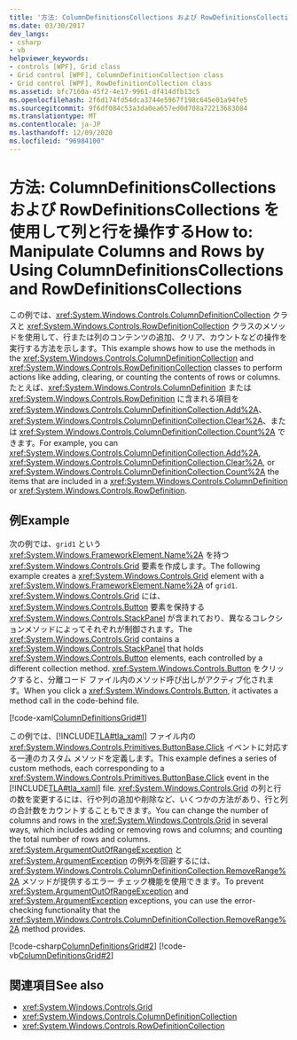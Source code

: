 ```yaml
---
title: '方法: ColumnDefinitionsCollections および RowDefinitionsCollections を使用して列と行を操作する'
ms.date: 03/30/2017
dev_langs:
- csharp
- vb
helpviewer_keywords:
- controls [WPF], Grid class
- Grid control [WPF], ColumnDefinitionCollection class
- Grid control [WPF], RowDefinitionCollection class
ms.assetid: bfc7160a-45f2-4e17-9961-df414dfb13c5
ms.openlocfilehash: 2f6d174fd54dca3744e5967f198c645e01a94fe5
ms.sourcegitcommit: 9f6df084c53a3da0ea657ed0d708a72213683084
ms.translationtype: MT
ms.contentlocale: ja-JP
ms.lasthandoff: 12/09/2020
ms.locfileid: "96984100"
---
```

# <a name="how-to-manipulate-columns-and-rows-by-using-columndefinitionscollections-and-rowdefinitionscollections"></a><span data-ttu-id="cd025-102">方法: ColumnDefinitionsCollections および RowDefinitionsCollections を使用して列と行を操作する</span><span class="sxs-lookup"><span data-stu-id="cd025-102">How to: Manipulate Columns and Rows by Using ColumnDefinitionsCollections and RowDefinitionsCollections</span></span>
<span data-ttu-id="cd025-103">この例では、<xref:System.Windows.Controls.ColumnDefinitionCollection> クラスと <xref:System.Windows.Controls.RowDefinitionCollection> クラスのメソッドを使用して、行または列のコンテンツの追加、クリア、カウントなどの操作を実行する方法を示します。</span><span class="sxs-lookup"><span data-stu-id="cd025-103">This example shows how to use the methods in the <xref:System.Windows.Controls.ColumnDefinitionCollection> and <xref:System.Windows.Controls.RowDefinitionCollection> classes to perform actions like adding, clearing, or counting the contents of rows or columns.</span></span> <span data-ttu-id="cd025-104">たとえば、<xref:System.Windows.Controls.ColumnDefinition> または <xref:System.Windows.Controls.RowDefinition> に含まれる項目を <xref:System.Windows.Controls.ColumnDefinitionCollection.Add%2A>、<xref:System.Windows.Controls.ColumnDefinitionCollection.Clear%2A>、または <xref:System.Windows.Controls.ColumnDefinitionCollection.Count%2A> できます。</span><span class="sxs-lookup"><span data-stu-id="cd025-104">For example, you can <xref:System.Windows.Controls.ColumnDefinitionCollection.Add%2A>, <xref:System.Windows.Controls.ColumnDefinitionCollection.Clear%2A>, or <xref:System.Windows.Controls.ColumnDefinitionCollection.Count%2A> the items that are included in a <xref:System.Windows.Controls.ColumnDefinition> or <xref:System.Windows.Controls.RowDefinition>.</span></span>  
  
## <a name="example"></a><span data-ttu-id="cd025-105">例</span><span class="sxs-lookup"><span data-stu-id="cd025-105">Example</span></span>  
 <span data-ttu-id="cd025-106">次の例では、`grid1` という <xref:System.Windows.FrameworkElement.Name%2A> を持つ <xref:System.Windows.Controls.Grid> 要素を作成します。</span><span class="sxs-lookup"><span data-stu-id="cd025-106">The following example creates a <xref:System.Windows.Controls.Grid> element with a <xref:System.Windows.FrameworkElement.Name%2A> of `grid1`.</span></span> <span data-ttu-id="cd025-107"><xref:System.Windows.Controls.Grid> には、<xref:System.Windows.Controls.Button> 要素を保持する <xref:System.Windows.Controls.StackPanel> が含まれており、異なるコレクションメソッドによってそれぞれが制御されます。</span><span class="sxs-lookup"><span data-stu-id="cd025-107">The <xref:System.Windows.Controls.Grid> contains a <xref:System.Windows.Controls.StackPanel> that holds <xref:System.Windows.Controls.Button> elements, each controlled by a different collection method.</span></span> <span data-ttu-id="cd025-108"><xref:System.Windows.Controls.Button> をクリックすると、分離コード ファイル内のメソッド呼び出しがアクティブ化されます。</span><span class="sxs-lookup"><span data-stu-id="cd025-108">When you click a <xref:System.Windows.Controls.Button>, it activates a method call in the code-behind file.</span></span>  
  
 [!code-xaml[ColumnDefinitionsGrid#1](~/samples/snippets/csharp/VS_Snippets_Wpf/ColumnDefinitionsGrid/CSharp/Window1.xaml#1)]  
  
 <span data-ttu-id="cd025-109">この例では、[!INCLUDE[TLA#tla_xaml](../../../includes/tlasharptla-xaml-md.md)] ファイル内の <xref:System.Windows.Controls.Primitives.ButtonBase.Click> イベントに対応する一連のカスタム メソッドを定義します。</span><span class="sxs-lookup"><span data-stu-id="cd025-109">This example defines a series of custom methods, each corresponding to a <xref:System.Windows.Controls.Primitives.ButtonBase.Click> event in the [!INCLUDE[TLA#tla_xaml](../../../includes/tlasharptla-xaml-md.md)] file.</span></span> <span data-ttu-id="cd025-110"><xref:System.Windows.Controls.Grid> の列と行の数を変更するには、行や列の追加や削除など、いくつかの方法があり、行と列の合計数をカウントすることもできます。</span><span class="sxs-lookup"><span data-stu-id="cd025-110">You can change the number of columns and rows in the <xref:System.Windows.Controls.Grid> in several ways, which includes adding or removing rows and columns; and counting the total number of rows and columns.</span></span> <span data-ttu-id="cd025-111"><xref:System.ArgumentOutOfRangeException> と <xref:System.ArgumentException> の例外を回避するには、<xref:System.Windows.Controls.ColumnDefinitionCollection.RemoveRange%2A> メソッドが提供するエラー チェック機能を使用できます。</span><span class="sxs-lookup"><span data-stu-id="cd025-111">To prevent <xref:System.ArgumentOutOfRangeException> and <xref:System.ArgumentException> exceptions, you can use the error-checking functionality that the <xref:System.Windows.Controls.ColumnDefinitionCollection.RemoveRange%2A> method provides.</span></span>  
  
 [!code-csharp[ColumnDefinitionsGrid#2](~/samples/snippets/csharp/VS_Snippets_Wpf/ColumnDefinitionsGrid/CSharp/Window1.xaml.cs#2)]
 [!code-vb[ColumnDefinitionsGrid#2](~/samples/snippets/visualbasic/VS_Snippets_Wpf/ColumnDefinitionsGrid/VisualBasic/Window1.xaml.vb#2)]  
  
## <a name="see-also"></a><span data-ttu-id="cd025-112">関連項目</span><span class="sxs-lookup"><span data-stu-id="cd025-112">See also</span></span>

- <xref:System.Windows.Controls.Grid>
- <xref:System.Windows.Controls.ColumnDefinitionCollection>
- <xref:System.Windows.Controls.RowDefinitionCollection>
